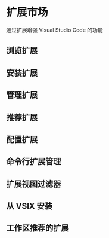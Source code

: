 # 扩展市场
通过扩展增强 Visual Studio Code 的功能
## 浏览扩展
## 安装扩展
## 管理扩展
## 推荐扩展
## 配置扩展
## 命令行扩展管理
## 扩展视图过滤器
## 从 VSIX 安装
## 工作区推荐的扩展